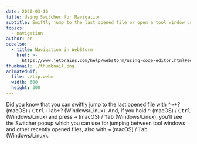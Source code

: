 ```yaml
---
date: 2020-03-16
title: Using Switcher for Navigation
subtitle: Swiftly jump to the last opened file or open a tool window using the popup.
topics:
  - navigation
author: er
seealso:
  - title: Navigation in WebStorm
    href: >-
      https://www.jetbrains.com/help/webstorm/using-code-editor.html#editor_basic_usage
thumbnail: ./thumbnail.png
animatedGif:
  file: ./tip.webm
  width: 600
  height: 300
---
```


Did you know that you can swiftly jump to the last opened file with <kbd>⌃⇥</kbd>+? (macOS) / <kbd>Ctrl+Tab</kbd>+? (Windows/Linux). And, if you hold <kbd>⌃</kbd> (macOS) / <kbd>Ctrl</kbd> (Windows/Linux) and press <kbd>⇥</kbd> (macOS) / <kbd>Tab</kbd> (Windows/Linux), you'll see the Switcher popup which you can use for jumping between tool windows and other recently opened files, also with <kbd>⇥</kbd> (macOS) / <kbd>Tab</kbd> (Windows/Linux).
